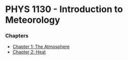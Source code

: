 # PHYS 1130 - Introduction to Meteorology

### Chapters
* [Chapter 1: The Atmosphere](Chapter01)
* [Chapter 2: Heat](Chapter02)
